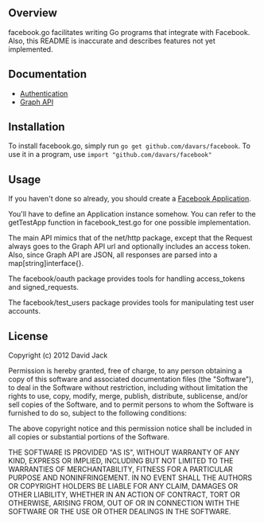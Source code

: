 ## Overview

facebook.go facilitates writing Go programs that integrate with Facebook.  Also, this
README is inaccurate and describes features not yet implemented.

## Documentation

* [Authentication](http://developers.facebook.com/docs/authentication/)
* [Graph API](http://developers.facebook.com/docs/reference/api/)

## Installation 

To install facebook.go, simply run `go get github.com/davars/facebook`. 
To use it in a program, use `import "github.com/davars/facebook"`

## Usage

If you haven't done so already, you should create a [Facebook
Application](https://developers.facebook.com/apps).

You'll have to define an Application instance somehow.  You can refer to the
getTestApp function in facebook_test.go for one possible implementation.

The main API mimics that of the net/http package, except that the Request
always goes to the Graph API url and optionally includes an access token.
Also, since Graph API are JSON, all responses are parsed into a
map[string]interface{}. 

The facebook/oauth package provides tools for handling access_tokens and
signed_requests.

The facebook/test_users package provides tools for manipulating test user
accounts.

## License

Copyright (c) 2012 David Jack

Permission is hereby granted, free of charge, to any person obtaining a copy
of this software and associated documentation files (the "Software"), to deal
in the Software without restriction, including without limitation the rights
to use, copy, modify, merge, publish, distribute, sublicense, and/or sell
copies of the Software, and to permit persons to whom the Software is
furnished to do so, subject to the following conditions:

The above copyright notice and this permission notice shall be included in all
copies or substantial portions of the Software.

THE SOFTWARE IS PROVIDED "AS IS", WITHOUT WARRANTY OF ANY KIND, EXPRESS OR
IMPLIED, INCLUDING BUT NOT LIMITED TO THE WARRANTIES OF MERCHANTABILITY,
FITNESS FOR A PARTICULAR PURPOSE AND NONINFRINGEMENT. IN NO EVENT SHALL THE
AUTHORS OR COPYRIGHT HOLDERS BE LIABLE FOR ANY CLAIM, DAMAGES OR OTHER
LIABILITY, WHETHER IN AN ACTION OF CONTRACT, TORT OR OTHERWISE, ARISING FROM,
OUT OF OR IN CONNECTION WITH THE SOFTWARE OR THE USE OR OTHER DEALINGS IN THE
SOFTWARE.
